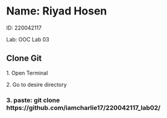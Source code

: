 <h1>Name: Riyad Hosen</h1>
<p>ID: 220042117</p>
<p>Lab: OOC Lab 03</p>



<div>
  <h2>Clone Git</h2>
  <p>1. Open Terminal</p>
  <p>2. Go to desire directory</p>

  <h3>3. paste: git clone https://github.com/iamcharlie17/220042117_lab02/</h3>
</div>
